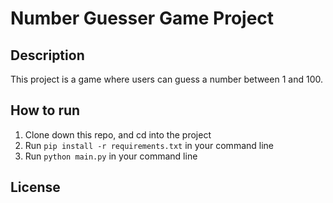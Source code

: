 # Number Guesser Game Project

## Description
This project is a game where users can guess a number between 1 and 100. 

## How to run
1. Clone down this repo, and cd into the project
2. Run `pip install -r requirements.txt` in your command line
3. Run `python main.py` in your command line

## License


